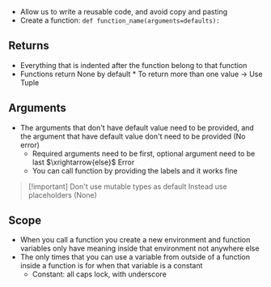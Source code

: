 * Allow us to write a reusable code, and avoid copy and pasting
* Create a function: `def function_name(arguments=defaults):`
## Returns
* Everything that is indented after the function belong to that function
* Functions return None by default
		* To return more than one value $\rightarrow$ Use Tuple
## Arguments
* The arguments that don't have default value need to be provided, and the argument that have default value don't need to be provided (No error)
	* Required arguments need to be first, optional argument need to be last $\xrightarrow{else}$ Error
	* You can call function by providing the labels and it works fine

> [!important] Don't use mutable types as default
> Instead use placeholders (None)
## Scope
* When you call a function you create a new environment and function variables only have meaning inside that environment not anywhere else
* The only times that you can use a variable from outside of a function inside a function is for when that variable is a constant
	* Constant: all caps lock, with underscore